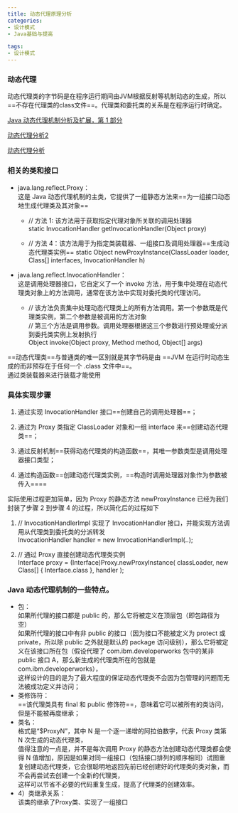 ```yaml
---
title: 动态代理原理分析
categories:
- 设计模式
- Java基础与提高

tags:
- 设计模式
---
```


### 动态代理 
动态代理类的字节码是在程序运行期间由JVM根据反射等机制动态的生成，所以==不存在代理类的class文件==。代理类和委托类的关系是在程序运行时确定。

[Java 动态代理机制分析及扩展，第 1 部分
](https://www.ibm.com/developerworks/cn/java/j-lo-proxy1/index.html)  

[动态代理分析2](http://blog.csdn.net/mhmyqn/article/details/48474815)

[动态代理分析](http://www.cnblogs.com/MOBIN/p/5597215.html)

### 相关的类和接口
- java.lang.reflect.Proxy：     
这是 Java 动态代理机制的主类，它提供了一组静态方法来==为一组接口动态地生成代理类及其对象==
    
    - // 方法 1: 该方法用于获取指定代理对象所关联的调用处理器  
    static InvocationHandler getInvocationHandler(Object proxy) 

    - // 方法 4：该方法用于为指定类装载器、一组接口及调用处理器==生成动态代理类实例==
    static Object newProxyInstance(ClassLoader loader, Class[] interfaces, 
    InvocationHandler h)

- java.lang.reflect.InvocationHandler：  
这是调用处理器接口，它自定义了一个 invoke 方法，用于集中处理在动态代理类对象上的方法调用，通常在该方法中实现对委托类的代理访问。
    
    - // 该方法负责集中处理动态代理类上的所有方法调用。第一个参数既是代理类实例，第二个参数是被调用的方法对象    
    // 第三个方法是调用参数。调用处理器根据这三个参数进行预处理或分派到委托类实例上发射执行  
    Object invoke(Object proxy, Method method, Object[] args)

==动态代理类==与普通类的唯一区别就是其字节码是由 ==JVM 在运行时动态生成的而非预存在于任何一个 .class 文件中==。    
通过类装载器来进行装载才能使用

### 具体实现步骤
1. 通过实现 InvocationHandler 接口==创建自己的调用处理器==；  
2. 通过为 Proxy 类指定 ClassLoader 对象和一组 interface 来==创建动态代理类==；
3. 通过反射机制==获得动态代理类的构造函数==，其唯一参数类型是调用处理器接口类型；

4. 通过构造函数==创建动态代理类实例，==构造时调用处理器对象作为参数被传入====

实际使用过程更加简单，因为 Proxy 的静态方法 newProxyInstance 已经为我们封装了步骤 2 到步骤 4 的过程，所以简化后的过程如下    
1. // InvocationHandlerImpl 实现了 InvocationHandler 接口，并能实现方法调用从代理类到委托类的分派转发        
InvocationHandler handler = new InvocationHandlerImpl(..); 

2. // 通过 Proxy 直接创建动态代理类实例  
Interface proxy = (Interface)Proxy.newProxyInstance( classLoader, 
new Class[] { Interface.class }, handler ); 

### Java 动态代理机制的一些特点。
- 包：  
如果所代理的接口都是 public 的，那么它将被定义在顶层包（即包路径为空）  
如果所代理的接口中有非 public 的接口（因为接口不能被定义为 protect 或 private，所以除 public 之外就是默认的 package 访问级别），那么它将被定义在该接口所在包（假设代理了 com.ibm.developerworks 包中的某非 public 接口 A，那么新生成的代理类所在的包就是 com.ibm.developerworks），  
这样设计的目的是为了最大程度的保证动态代理类不会因为包管理的问题而无法被成功定义并访问；    
- 类修饰符：    
==该代理类具有 final 和 public 修饰符==，意味着它可以被所有的类访问，但是不能被再度继承；
- 类名：    
格式是“$ProxyN”，其中 N 是一个逐一递增的阿拉伯数字，代表 Proxy 类第 N 次生成的动态代理类，   
值得注意的一点是，并不是每次调用 Proxy 的静态方法创建动态代理类都会使得 N 值增加，原因是如果对同一组接口（包括接口排列的顺序相同）试图重复创建动态代理类，它会很聪明地返回先前已经创建好的代理类的类对象，而不会再尝试去创建一个全新的代理类，  
这样可以节省不必要的代码重复生成，提高了代理类的创建效率。
- 4）类继承关系：   
该类的继承了Proxy类、实现了一组接口
